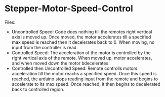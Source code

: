 # Stepper-Motor-Speed-Control

Files:
 - Uncontrolled Speed: Code does nothing till the remotes right vertical axis is moved up. Once moved, the motor accelerates till a specified max speed is reached then it decelerates back to 0. When moving, no input from the controller is read.
 - Controlled Speed: The acceleration of the motor is controlled by the right vertical axis of the remote. When moved up, motor accelerates, and when moved down the motor bdecelerates.
 - Controlled then Uncontrolled Speed: Remote controlls motors acceleration till the motor reachs a specified speed. Once this speed is reached, the arduino stops reading input from the remote and begins to accelerate to its max speed. Once reached, it then begins to decelerated back to controlled region.
